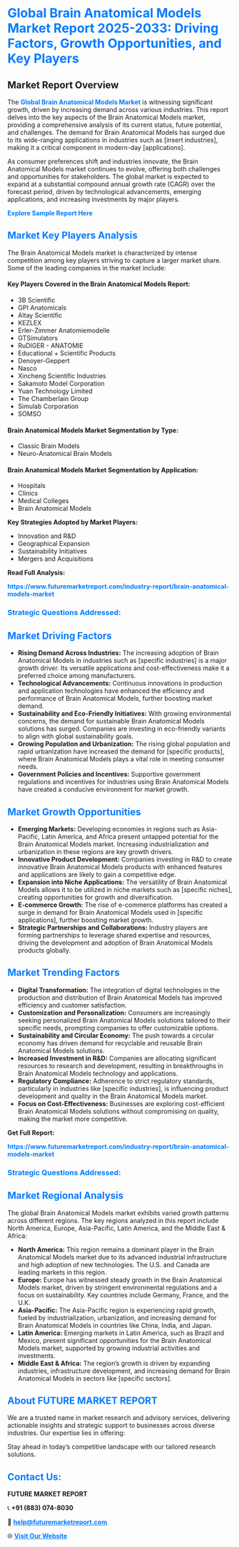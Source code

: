 <h1 style="color: #007BFF;">Global Brain Anatomical Models Market Report 2025-2033: Driving Factors, Growth Opportunities, and Key Players</h1>

<section id="overview">
<h2>Market Report Overview</h2>
<p>The <a href="https://www.futuremarketreport.com/industry-report/brain-anatomical-models-market" style="color: #007BFF; text-decoration: none;"><strong>Global Brain Anatomical Models Market</strong></a> is witnessing significant growth, driven by increasing demand across various industries. This report delves into the key aspects of the Brain Anatomical Models market, providing a comprehensive analysis of its current status, future potential, and challenges. The demand for Brain Anatomical Models has surged due to its wide-ranging applications in industries such as [insert industries], making it a critical component in modern-day [applications].</p>
<p>As consumer preferences shift and industries innovate, the Brain Anatomical Models market continues to evolve, offering both challenges and opportunities for stakeholders. The global market is expected to expand at a substantial compound annual growth rate (CAGR) over the forecast period, driven by technological advancements, emerging applications, and increasing investments by major players.</p>
</section>

<section id="overview">
<p><a href="https://www.futuremarketreport.com/request-sample/reportId=120316" style="color: #007BFF; text-decoration: none;"><strong>Explore Sample Report Here</strong></a></p>
</section>

<section id="key-players">
<h2 style="color: #007BFF;">Market Key Players Analysis</h2>
<p>The Brain Anatomical Models market is characterized by intense competition among key players striving to capture a larger market share. Some of the leading companies in the market include:</p>
<h4>Key Players Covered in the Brain Anatomical Models Report:</h4>
<ul><li>3B Scientific</li><li>GPI Anatomicals</li><li>Altay Scientific</li><li>KEZLEX</li><li>Erler-Zimmer Anatomiemodelle</li><li>GTSimulators</li><li>RuDIGER - ANATOMIE</li><li>Educational + Scientific Products</li><li>Denoyer-Geppert</li><li>Nasco</li><li>Xincheng Scientific Industries</li><li>Sakamoto Model Corporation</li><li>Yuan Technology Limited</li><li>The Chamberlain Group</li><li>Simulab Corporation</li><li>SOMSO</li></ul>
<h4>Brain Anatomical Models Market Segmentation by Type:</h4>
<ul><li>Classic Brain Models</li><li>Neuro-Anatomical Brain Models</li></ul>

<h4>Brain Anatomical Models Market Segmentation by Application:</h4>
<ul><li>Hospitals</li><li>Clinics</li><li>Medical Colleges</li><li>Brain Anatomical Models</li></ul>
<p><strong>Key Strategies Adopted by Market Players:</strong></p>
<ul>
<li>Innovation and R&D</li>
<li>Geographical Expansion</li>
<li>Sustainability Initiatives</li>
<li>Mergers and Acquisitions</li>
</ul>
</section>

<section>
<p><strong>Read Full Analysis: </strong></p><a href="https://www.futuremarketreport.com/industry-report/brain-anatomical-models-market" style="color: #007BFF; text-decoration: none;"><strong>https://www.futuremarketreport.com/industry-report/brain-anatomical-models-market</strong></a>
<h3 style="color: #007BFF;">Strategic Questions Addressed:</h3>
</section>

<section id="driving-factors">
<h2 style="color: #007BFF;">Market Driving Factors</h2>
<ul>
<li><strong>Rising Demand Across Industries:</strong> The increasing adoption of Brain Anatomical Models in industries such as [specific industries] is a major growth driver. Its versatile applications and cost-effectiveness make it a preferred choice among manufacturers.</li>
<li><strong>Technological Advancements:</strong> Continuous innovations in production and application technologies have enhanced the efficiency and performance of Brain Anatomical Models, further boosting market demand.</li>
<li><strong>Sustainability and Eco-Friendly Initiatives:</strong> With growing environmental concerns, the demand for sustainable Brain Anatomical Models solutions has surged. Companies are investing in eco-friendly variants to align with global sustainability goals.</li>
<li><strong>Growing Population and Urbanization:</strong> The rising global population and rapid urbanization have increased the demand for [specific products], where Brain Anatomical Models plays a vital role in meeting consumer needs.</li>
<li><strong>Government Policies and Incentives:</strong> Supportive government regulations and incentives for industries using Brain Anatomical Models have created a conducive environment for market growth.</li>
</ul>
</section>

<section id="growth-opportunities">
<h2 style="color: #007BFF;">Market Growth Opportunities</h2>
<ul>
<li><strong>Emerging Markets:</strong> Developing economies in regions such as Asia-Pacific, Latin America, and Africa present untapped potential for the Brain Anatomical Models market. Increasing industrialization and urbanization in these regions are key growth drivers.</li>
<li><strong>Innovative Product Development:</strong> Companies investing in R&D to create innovative Brain Anatomical Models products with enhanced features and applications are likely to gain a competitive edge.</li>
<li><strong>Expansion into Niche Applications:</strong> The versatility of Brain Anatomical Models allows it to be utilized in niche markets such as [specific niches], creating opportunities for growth and diversification.</li>
<li><strong>E-commerce Growth:</strong> The rise of e-commerce platforms has created a surge in demand for Brain Anatomical Models used in [specific applications], further boosting market growth.</li>
<li><strong>Strategic Partnerships and Collaborations:</strong> Industry players are forming partnerships to leverage shared expertise and resources, driving the development and adoption of Brain Anatomical Models products globally.</li>
</ul>
</section>

<section id="trending-factors">
<h2 style="color: #007BFF;">Market Trending Factors</h2>
<ul>
<li><strong>Digital Transformation:</strong> The integration of digital technologies in the production and distribution of Brain Anatomical Models has improved efficiency and customer satisfaction.</li>
<li><strong>Customization and Personalization:</strong> Consumers are increasingly seeking personalized Brain Anatomical Models solutions tailored to their specific needs, prompting companies to offer customizable options.</li>
<li><strong>Sustainability and Circular Economy:</strong> The push towards a circular economy has driven demand for recyclable and reusable Brain Anatomical Models solutions.</li>
<li><strong>Increased Investment in R&D:</strong> Companies are allocating significant resources to research and development, resulting in breakthroughs in Brain Anatomical Models technology and applications.</li>
<li><strong>Regulatory Compliance:</strong> Adherence to strict regulatory standards, particularly in industries like [specific industries], is influencing product development and quality in the Brain Anatomical Models market.</li>
<li><strong>Focus on Cost-Effectiveness:</strong> Businesses are exploring cost-efficient Brain Anatomical Models solutions without compromising on quality, making the market more competitive.</li>
</ul>
</section>

<section>
<p><strong>Get Full Report: </strong></p><a href="https://www.futuremarketreport.com/industry-report/brain-anatomical-models-market" style="color: #007BFF; text-decoration: none;"><strong>https://www.futuremarketreport.com/industry-report/brain-anatomical-models-market</strong></a>
<h3 style="color: #007BFF;">Strategic Questions Addressed:</h3>
</section>


<section id="regional-analysis">
<h2 style="color: #007BFF;">Market Regional Analysis</h2>
<p>The global Brain Anatomical Models market exhibits varied growth patterns across different regions. The key regions analyzed in this report include North America, Europe, Asia-Pacific, Latin America, and the Middle East & Africa:</p>
<ul>
<li><strong>North America:</strong> This region remains a dominant player in the Brain Anatomical Models market due to its advanced industrial infrastructure and high adoption of new technologies. The U.S. and Canada are leading markets in this region.</li>
<li><strong>Europe:</strong> Europe has witnessed steady growth in the Brain Anatomical Models market, driven by stringent environmental regulations and a focus on sustainability. Key countries include Germany, France, and the U.K.</li>
<li><strong>Asia-Pacific:</strong> The Asia-Pacific region is experiencing rapid growth, fueled by industrialization, urbanization, and increasing demand for Brain Anatomical Models in countries like China, India, and Japan.</li>
<li><strong>Latin America:</strong> Emerging markets in Latin America, such as Brazil and Mexico, present significant opportunities for the Brain Anatomical Models market, supported by growing industrial activities and investments.</li>
<li><strong>Middle East & Africa:</strong> The region’s growth is driven by expanding industries, infrastructure development, and increasing demand for Brain Anatomical Models in sectors like [specific sectors].</li>
</ul>
</section>

<footer>
<h2 style="color: #007BFF;">About FUTURE MARKET REPORT</h2>
<p>We are a trusted name in market research and advisory services, delivering actionable insights and strategic support to businesses across diverse industries. Our expertise lies in offering:</p>

<p>Stay ahead in today’s competitive landscape with our tailored research solutions.</p>

<h2 style="color: #007BFF;">Contact Us:</h2>
<p><strong>FUTURE MARKET REPORT</strong></p>
<p>📞 <strong>+91 (883) 074-8030</strong></p>
<p>📧 <strong><a href="mailto:help@futuremarketreport.com" style="color: #007BFF;">help@futuremarketreport.com</a></strong></p>
<p>🌐 <strong><a href="https://www.futuremarketreport.com/" style="color: #007BFF;">Visit Our Website</a></strong></p>
</footer>